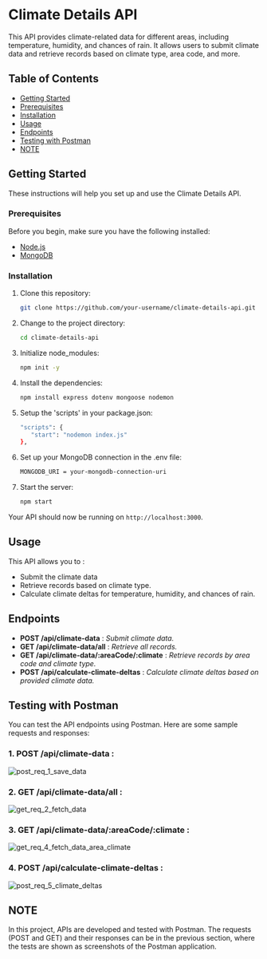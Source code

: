 # Climate Details API

This API provides climate-related data for different areas, including temperature, humidity, and chances of rain. It allows users to submit climate data and retrieve records based on climate type, area code, and more.

## Table of Contents

- [Getting Started](#getting-started)
- [Prerequisites](#prerequisites)
- [Installation](#installation)
- [Usage](#usage)
- [Endpoints](#endpoints)
- [Testing with Postman](#testing-with-postman)
- [NOTE](#note)
  
## Getting Started

These instructions will help you set up and use the Climate Details API.

### Prerequisites

Before you begin, make sure you have the following installed:

- [Node.js](https://nodejs.org/)
- [MongoDB](https://www.mongodb.com/)

### Installation

1. Clone this repository:

   ```bash
   git clone https://github.com/your-username/climate-details-api.git

2. Change to the project directory:

   ```bash
   cd climate-details-api

3. Initialize node_modules:

   ```bash
   npm init -y 

4. Install the dependencies:

   ```bash
   npm install express dotenv mongoose nodemon

5. Setup the 'scripts' in your package.json:

   ```bash
   "scripts": {
      "start": "nodemon index.js"
   },

6. Set up your MongoDB connection in the .env file:

   ```bash
   MONGODB_URI = your-mongodb-connection-uri

7. Start the server:

   ```bash
   npm start

Your API should now be running on ``` http://localhost:3000 ```.

## Usage

This API allows you to :
* Submit the climate data
* Retrieve records based on climate type.
* Calculate climate deltas for temperature, humidity, and chances of rain.

## Endpoints

* **POST /api/climate-data** : _Submit climate data._
* **GET /api/climate-data/all** : _Retrieve all records._
* **GET /api/climate-data/:areaCode/:climate** : _Retrieve records by area code and climate type._
* **POST /api/calculate-climate-deltas** : _Calculate climate deltas based on provided climate data._

## Testing with Postman

You can test the API endpoints using Postman. Here are some sample requests and responses:

### 1. POST /api/climate-data :
        
   ![post_req_1_save_data](https://github.com/imrithwik1908/climate-details-api/assets/114339638/7fd616e2-e0d0-4647-bf7e-509f06fceeb0)

### 2. GET /api/climate-data/all :

  ![get_req_2_fetch_data](https://github.com/imrithwik1908/climate-details-api/assets/114339638/6ab7b837-ffe2-457b-b3b4-8283b7356706)

### 3. GET /api/climate-data/:areaCode/:climate :

  ![get_req_4_fetch_data_area_climate](https://github.com/imrithwik1908/climate-details-api/assets/114339638/2ed03f62-472c-4ec1-b597-9afeb13d5036)

### 4. POST /api/calculate-climate-deltas :

  ![post_req_5_climate_deltas](https://github.com/imrithwik1908/climate-details-api/assets/114339638/3c76bb84-e516-4ec6-a437-52fb5f894791)

## NOTE 

In this project, APIs are developed and tested with Postman. The requests (POST and GET) and their responses can be in the previous section, where the tests are shown as screenshots of the Postman application.






















